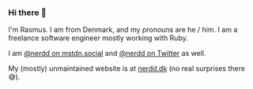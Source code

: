 ### Hi there 👋

I'm Rasmus. I am from Denmark, and my pronouns are he / him. I am a freelance software engineer mostly working with Ruby.

I am <a href="https://mstdn.social/@nerdd" rel="nofollow me">@nerdd on mstdn.social</a> and [@nerdd on Twitter](https://twitter.com/nerdd) as well.

My (mostly) unmaintained website is at [nerdd.dk](https://nerdd.dk) (no real surprises there 😅).

<!--
**rbgrouleff/rbgrouleff** is a ✨ _special_ ✨ repository because its `README.md` (this file) appears on your GitHub profile.

Here are some ideas to get you started:

- 🔭 I’m currently working on ...
- 🌱 I’m currently learning ...
- 👯 I’m looking to collaborate on ...
- 🤔 I’m looking for help with ...
- 💬 Ask me about ...
- 📫 How to reach me: ...
- 😄 Pronouns: ...
- ⚡ Fun fact: ...
-->
